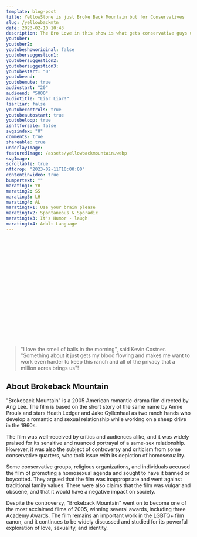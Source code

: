 ```yaml
---
template: blog-post
title: YellowStone is just Broke Back Mountain but for Conservatives
slug: /yellowbackmtn
date: 2023-02-10 10:43
description: The Bro Love in this show is what gets conservative guys up in the morning.
youtuber: 
youtuber2: 
youtubeshoworiginal: false
youtubersuggestion1:
youtubersuggestion2:
youtubersuggestion3:
youtubestart: "0"
youtubeend: 
youtubemute: true
audiostart: "20"
audioend: "5000"
audiotitle: "Liar Liar!"
liarliar: false
youtubecontrols: true
youtubeautostart: true
youtubeloop: true
isnftforsale: false
svgzindex: "0"
comments: true
shareable: true
underlayImage: 
featuredImage: /assets/yellowbackmountain.webp
svgImage: 
scrollable: true
nftdrop: "2023-02-11T10:00:00"
contentinvideo: true
bumpertext: ""
marating1: YB
marating2: SS
marating3: LH
marating4: AL
maratingtx1: Use your brain please
maratingtx2: Spontaneous & Sporadic
maratingtx3: It's Humor - laugh
maratingtx4: Adult Language
---
```

<div class="contentinside" style="position:relative; aspect-ratio:16/9;  width:100%; border:0px solid white; display:flex; flex-direction:column; justify-content:center;">

<div class="bubble bubble-bottom-left" style="position:absolute; width:; top:45%; left:15vw; display:flex; justify-content:center;backdrop-filter: blur(6px); font-size:110%;
animation: bubbleBop 12s ease-in;
animation-delay: 6s;
animation-direction: forwards;
animation-iteration-count:2;
opacity:0;">I'm worried about dying, and not becoming a good guy. </div>


<div class="bubble bubble-bottom-right" style="position:absolute; width:50vw; top:30%; right:20vw; display:block; justify-content:center; font-size:110%;backdrop-filter: blur(6px);
animation: bubbleBop1 11s ease-in;
animation-delay:7.5s;
animation-direction: forwards;
animation-iteration-count:2;
opacity:0;">Well, the good guy ALWAYS gets it in the
end... </div>

</div>

<style>
.bubble {
	position: relative;
	font-family: sans-serif;
	font-size: clamp(.7rem, 1.8vw, 2.4rem);
	line-height: 110%;
	min-width: 50vw;
	background: rgba(255, 255, 255, 0.7);
	text-shadow: 0 0 2px rgba(255, 255, 255, 0.7);
	border-radius: 40px;
	padding: 2vh 2vw;
	text-align: center;
	color: #000;
  animation:bubbleBop;
  }
  
  .bubble-bottom-left::before {
	content: "";
	width: 0px;
	height: 0px;
	position: absolute;
	border-left: 24px solid #fff;
	border-right: 8px solid transparent;
	border-top: 5px solid #fff;
	border-bottom: 20px solid transparent;
	left: 32px;
	bottom: -24px;
	opacity:.7;
  }

  .bubble-bottom-right::before {
	content: "";
	width: 0px;
	height: 0px;
	position: absolute;
	border-right: 24px solid #fff;
	border-left: 8px solid transparent;
	border-top: 5px solid #fff;
	border-bottom: 20px solid transparent;
	right: 32px;
	bottom: -24px;
	opacity:.7;
  }

 
  @media (max-width: 48rem) {
	.bubble{
		top:10% !important;
	}
	.bubble-bottom-right{top:13vh !important;}
  }

  
</style>


<div class="contentbody" style="text-align:left !important; margin-top:0;">

<blockquote>"I love the smell of balls in the morning", said Kevin Costner. "Something about it just gets my blood flowing and makes me want to work even harder to keep this ranch and all of the privacy that a million acres brings us"!</blockquote>


## About Brokeback Mountain

"Brokeback Mountain" is a 2005 American romantic-drama film directed by Ang Lee. The film is based on the short story of the same name by Annie Proulx and stars Heath Ledger and Jake Gyllenhaal as two ranch hands who develop a romantic and sexual relationship while working on a sheep drive in the 1960s.

The film was well-received by critics and audiences alike, and it was widely praised for its sensitive and nuanced portrayal of a same-sex relationship. However, it was also the subject of controversy and criticism from some conservative quarters, who took issue with its depiction of homosexuality.

Some conservative groups, religious organizations, and individuals accused the film of promoting a homosexual agenda and sought to have it banned or boycotted. They argued that the film was inappropriate and went against traditional family values. There were also claims that the film was vulgar and obscene, and that it would have a negative impact on society.

Despite the controversy, "Brokeback Mountain" went on to become one of the most acclaimed films of 2005, winning several awards, including three Academy Awards. The film remains an important work in the LGBTQ+ film canon, and it continues to be widely discussed and studied for its powerful exploration of love, sexuality, and identity.
<!-- <div class="" style="font-size:clamp(2rem, 3vw, 3.8rem); padding:0; text-align:center; width:80%; height:; overflow:visible; margin:5vh auto; border-radius:12px;">10 Major Failures<br />of the Trump Presidency:</div> -->



</div>